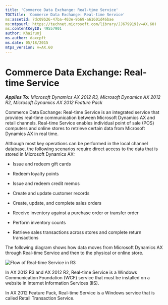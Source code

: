 ```yaml
---
title: 'Commerce Data Exchange: Real-time Service'
TOCTitle: 'Commerce Data Exchange: Real-time Service'
ms:assetid: 7dc09b26-47ba-403e-9b69-a61601d46bae
ms:mtpsurl: https://technet.microsoft.com/library/JJ679919(v=AX.60)
ms:contentKeyID: 49557901
author: Khairunj
ms.author: daxcpft
ms.date: 05/18/2015
mtps_version: v=AX.60
---
```


# Commerce Data Exchange: Real-time Service 


_**Applies To:** Microsoft Dynamics AX 2012 R3, Microsoft Dynamics AX 2012 R2, Microsoft Dynamics AX 2012 Feature Pack_

Commerce Data Exchange: Real-time Service is an integrated service that provides real-time communication between Microsoft Dynamics AX and retail channels. Real-time Service enables individual point of sale (POS) computers and online stores to retrieve certain data from Microsoft Dynamics AX in real time.

Although most key operations can be performed in the local channel database, the following scenarios require direct access to the data that is stored in Microsoft Dynamics AX:

  - Issue and redeem gift cards

  - Redeem loyalty points

  - Issue and redeem credit memos

  - Create and update customer records

  - Create, update, and complete sales orders

  - Receive inventory against a purchase order or transfer order

  - Perform inventory counts

  - Retrieve sales transactions across stores and complete return transactions

The following diagram shows how data moves from Microsoft Dynamics AX through Real-time Service and then to the physical or online store.

![Flow of Real-time Service in R3](images/JJ679919.Retail_Real-timeService_R3(en-us,AX.60).gif "Flow of Real-time Service in R3")

In AX 2012 R3 and AX 2012 R2, Real-time Service is a Windows Communication Foundation (WCF) service that must be installed on a website in Internet Information Services (IIS).

In AX 2012 Feature Pack, Real-time Service is a Windows service that is called Retail Transaction Service.

  


